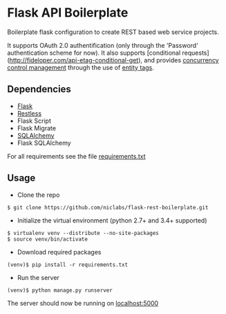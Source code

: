 Flask API Boilerplate
==================

Boilerplate flask configuration to create REST based web service projects.

It supports OAuth 2.0 authentification (only through the 'Password' authentication scheme for now). It also supports [conditional requests] (http://fideloper.com/api-etag-conditional-get), and provides [concurrency control management](http://fideloper.com/etags-and-optimistic-concurrency-control)  through the use of [entity tags](http://www.w3.org/Protocols/rfc2616/rfc2616-sec14.html).


Dependencies
------------

* [Flask](http://flask.pocoo.org/)
* [Restless](http://restless.readthedocs.org/en/latest/)
* Flask Script
* Flask Migrate
* [SQLAlchemy](http://www.sqlalchemy.org/)
* Flask SQLAlchemy

For all requirements see the file [requirements.txt](requirements.txt)


Usage
-----

* Clone the repo

```$ git clone https://github.com/niclabs/flask-rest-boilerplate.git```

* Initialize the virtual environment (python 2.7+ and 3.4+ supported)

```
$ virtualenv venv --distribute --no-site-packages
$ source venv/bin/activate
```

* Download required packages

```
(venv)$ pip install -r requirements.txt
```

* Run the server
```
(venv)$ python manage.py runserver
```

The server should now be running on [localhost:5000](http://localhost:5000)
